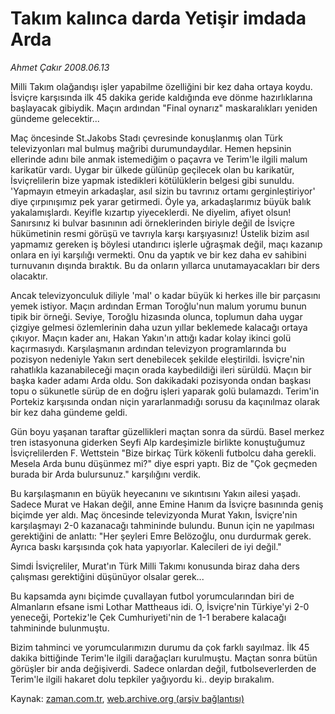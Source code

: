 # Takım kalınca darda Yetişir imdada Arda

*Ahmet Çakır 2008.06.13*

<tr><td class="metin" colspan="2" style="padding-top: 20px; padding-left: 5px; padding-right: 10px;">Milli Takım olağandışı işler yapabilme özelliğini bir kez daha ortaya koydu. İsviçre karşısında ilk 45 dakika geride kaldığında eve dönme hazırlıklarına başlayacak gibiydik. Maçın ardından "Final oynarız" maskaralıkları yeniden gündeme gelecektir...</td></tr><tr><td class="metin" colspan="2" style="padding-top: 20px; padding-left: 5px; padding-right: 10px;"><p>Maç öncesinde St.Jakobs Stadı çevresinde konuşlanmış olan Türk televizyonları mal bulmuş mağribi durumundaydılar. Hemen hepsinin ellerinde adını bile anmak istemediğim o paçavra ve Terim'le ilgili malum karikatür vardı. Uygar bir ülkede gülünüp geçilecek olan bu karikatür, İsviçrelilerin bize yapmak istedikleri kötülüklerin belgesi gibi sunuldu. 'Yapmayın etmeyin arkadaşlar, asıl sizin bu tavrınız ortamı gerginleştiriyor' diye çırpınışımız pek yarar getirmedi. Öyle ya, arkadaşlarımız büyük balık yakalamışlardı. Keyifle kızartıp yiyeceklerdi. Ne diyelim, afiyet olsun! Sanırsınız ki bulvar basınının adi örneklerinden biriyle değil de İsviçre hükümetinin resmi görüşü ve tavrıyla karşı karşıyasınız! Üstelik bizim asıl yapmamız gereken iş böylesi utandırıcı işlerle uğraşmak değil, maçı kazanıp onlara en iyi karşılığı vermekti. Onu da yaptık ve bir kez daha ev sahibini turnuvanın dışında bıraktık. Bu da onların yıllarca unutamayacakları bir ders olacaktır.
<p>Ancak televizyonculuk diliyle 'mal' o kadar büyük ki herkes ille bir parçasını yemek istiyor. Maçın ardından Erman Toroğlu'nun malum yorumu bunun tipik bir örneği. Seviye, Toroğlu hizasında olunca, toplumun daha uygar çizgiye gelmesi özlemlerinin daha uzun yıllar beklemede kalacağı ortaya çıkıyor. Maçın kader anı, Hakan Yakın'ın attığı kadar kolay ikinci golü kaçırmasıydı. Karşılaşmanın ardından televizyon programlarında bu pozisyon nedeniyle Yakın sert denebilecek şekilde eleştirildi. İsviçre'nin rahatlıkla kazanabileceği maçın orada kaybedildiği ileri sürüldü. Maçın bir başka kader adamı Arda oldu. Son dakikadaki pozisyonda ondan başkası topu o sükunetle sürüp de en doğru işleri yaparak golü bulamazdı. Terim'in Portekiz karşısında ondan niçin yararlanmadığı sorusu da kaçınılmaz olarak bir kez daha gündeme geldi.
<p>Gün boyu yaşanan taraftar güzellikleri maçtan sonra da sürdü. Basel merkez tren istasyonuna giderken Seyfi Alp kardeşimizle birlikte konuştuğumuz İsviçrelilerden F. Wettstein "Bize birkaç Türk kökenli futbolcu daha gerekli. Mesela Arda bunu düşünmez mi?" diye espri yaptı. Biz de "Çok geçmeden burada bir Arda bulursunuz." karşılığını verdik.
<p>Bu karşılaşmanın en büyük heyecanını ve sıkıntısını Yakın ailesi yaşadı. Sadece Murat ve Hakan değil, anne Emine Hanım da İsviçre basınında geniş biçimde yer aldı. Maç öncesinde televizyonda Murat Yakın, İsviçre'nin karşılaşmayı 2-0 kazanacağı tahmininde bulundu. Bunun için ne yapılması gerektiğini de anlattı: "Her şeyleri Emre Belözoğlu, onu durdurmak gerek. Ayrıca baskı karşısında çok hata yapıyorlar. Kalecileri de iyi değil."
<p>Simdi İsviçreliler, Murat'ın Türk Milli Takımı konusunda biraz daha ders çalışması gerektiğini düşünüyor olsalar gerek...
<p>Bu kapsamda aynı biçimde çuvallayan futbol yorumcularından biri de Almanların efsane ismi Lothar Mattheaus idi. O, İsviçre'nin Türkiye'yi 2-0 yeneceği, Portekiz'le Çek Cumhuriyeti'nin de 1-1 berabere kalacağı tahmininde bulunmuştu. 
<p>Bizim tahminci ve yorumcularımızın durumu da çok farklı sayılmaz. İlk 45 dakika bittiğinde Terim'le ilgili darağaçları kurulmuştu. Maçtan sonra bütün görüşler bir anda değişiverdi. Sadece onlardan değil, futbolseverlerden de Terim'le ilgili hakaret dolu tepkiler yağıyordu ki.. deyip bırakalım.<br/></p></p></p></p></p></p></p></td></tr>

Kaynak: [zaman.com.tr](http://zaman.com.tr/yazar.do?yazino=701571), [web.archive.org (arşiv bağlantısı)](http://web.archive.org/web/20080613161538/http://www.zaman.com.tr:80/yazar.do?yazino=701571)
